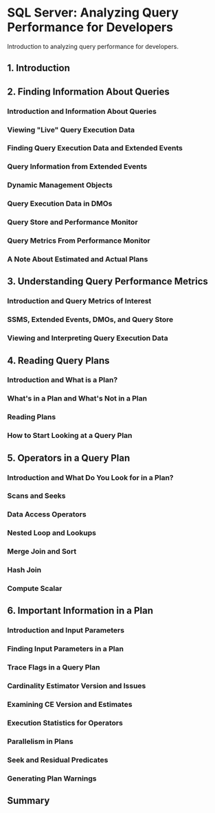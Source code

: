 # SQL Server: Analyzing Query Performance for Developers

Introduction to analyzing query performance for developers.

## 1. Introduction

## 2. Finding Information About Queries

### Introduction and Information About Queries

### Viewing "Live" Query Execution Data

### Finding Query Execution Data and Extended Events

### Query Information from Extended Events

### Dynamic Management Objects

### Query Execution Data in DMOs

### Query Store and Performance Monitor

### Query Metrics From Performance Monitor

### A Note About Estimated and Actual Plans

## 3. Understanding Query Performance Metrics

### Introduction and Query Metrics of Interest

### SSMS, Extended Events, DMOs, and Query Store

### Viewing and Interpreting Query Execution Data

## 4. Reading Query Plans

### Introduction and What is a Plan?

### What's in a Plan and What's Not in a Plan

### Reading Plans

### How to Start Looking at a Query Plan

## 5. Operators in a Query Plan

### Introduction and What Do You Look for in a Plan?

### Scans and Seeks

### Data Access Operators

### Nested Loop and Lookups

### Merge Join and Sort

### Hash Join

### Compute Scalar

## 6. Important Information in a Plan

### Introduction and Input Parameters

### Finding Input Parameters in a Plan

### Trace Flags in a Query Plan

### Cardinality Estimator Version and Issues

### Examining CE Version and Estimates

### Execution Statistics for Operators

### Parallelism in Plans

### Seek and Residual Predicates

### Generating Plan Warnings

## Summary

